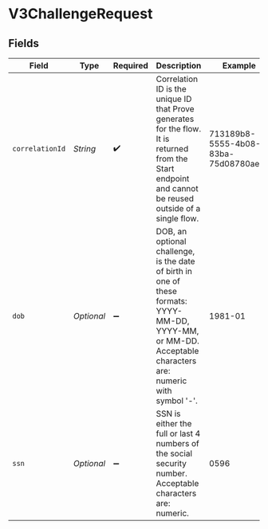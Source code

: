 # V3ChallengeRequest


## Fields

| Field                                                                                                                                                        | Type                                                                                                                                                         | Required                                                                                                                                                     | Description                                                                                                                                                  | Example                                                                                                                                                      |
| ------------------------------------------------------------------------------------------------------------------------------------------------------------ | ------------------------------------------------------------------------------------------------------------------------------------------------------------ | ------------------------------------------------------------------------------------------------------------------------------------------------------------ | ------------------------------------------------------------------------------------------------------------------------------------------------------------ | ------------------------------------------------------------------------------------------------------------------------------------------------------------ |
| `correlationId`                                                                                                                                              | *String*                                                                                                                                                     | :heavy_check_mark:                                                                                                                                           | Correlation ID is the unique ID that Prove generates for the flow. It is returned from the Start endpoint and cannot be reused outside of a single flow.     | 713189b8-5555-4b08-83ba-75d08780aebd                                                                                                                         |
| `dob`                                                                                                                                                        | *Optional<String>*                                                                                                                                           | :heavy_minus_sign:                                                                                                                                           | DOB, an optional challenge, is the date of birth in one of these formats: YYYY-MM-DD, YYYY-MM, or MM-DD. Acceptable characters are: numeric with symbol '-'. | 1981-01                                                                                                                                                      |
| `ssn`                                                                                                                                                        | *Optional<String>*                                                                                                                                           | :heavy_minus_sign:                                                                                                                                           | SSN is either the full or last 4 numbers of the social security number. Acceptable characters are: numeric.                                                  | 0596                                                                                                                                                         |